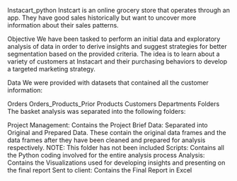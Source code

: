 Instacart_python
Instcart is an online grocery store that operates through an app. They have good sales historically but want to uncover more information about their sales patterns.

Objective
We have been tasked to perform an initial data and exploratory analysis of data in order to derive insights and suggest strategies for better segmentation based on the provided criteria. The idea is to learn about a variety of customers at Instacart and their purchasing behaviors to develop a targeted marketing strategy.

Data
We were provided with datasets that contained all the customer information:

Orders
Orders_Products_Prior
Products
Customers
Departments
Folders
The basket analysis was separated into the following folders:

Project Management: Contains the Project Brief
Data: Separated into Original and Prepared Data. These contain the original data frames and the data frames after they have been cleaned and prepared for analysis respectively. NOTE: This folder has not been included
Scripts: Contains all the Python coding involved for the entire analysis process
Analysis: Contains the Visualizations used for developing insights and presenting on the final report
Sent to client: Contains the Final Report in Excel
